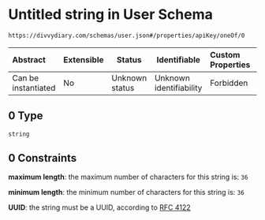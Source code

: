 # Untitled string in User Schema

```txt
https://divvydiary.com/schemas/user.json#/properties/apiKey/oneOf/0
```

| Abstract            | Extensible | Status         | Identifiable            | Custom Properties | Additional Properties | Access Restrictions | Defined In                                             |
| :------------------ | ---------- | -------------- | ----------------------- | :---------------- | --------------------- | ------------------- | ------------------------------------------------------ |
| Can be instantiated | No         | Unknown status | Unknown identifiability | Forbidden         | Allowed               | none                | [user.json\*](../out/user.json "open original schema") |

## 0 Type

`string`

## 0 Constraints

**maximum length**: the maximum number of characters for this string is: `36`

**minimum length**: the minimum number of characters for this string is: `36`

**UUID**: the string must be a UUID, according to [RFC 4122](https://tools.ietf.org/html/rfc4122 "check the specification")
